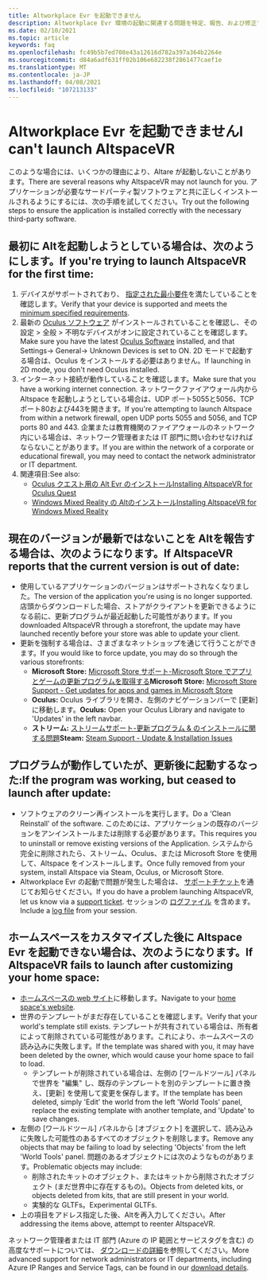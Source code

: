 ```yaml
---
title: Altworkplace Evr を起動できません
description: Altworkplace Evr 環境の起動に関連する問題を特定、報告、および修正する方法について説明します。
ms.date: 02/10/2021
ms.topic: article
keywords: faq
ms.openlocfilehash: fc49b5b7ed708e43a12616d782a397a364b2264e
ms.sourcegitcommit: d84a6adf631ff02b106e682238f2861477caef1e
ms.translationtype: MT
ms.contentlocale: ja-JP
ms.lasthandoff: 04/08/2021
ms.locfileid: "107213133"
---
```

# <a name="i-cant-launch-altspacevr"></a><span data-ttu-id="99672-104">Altworkplace Evr を起動できません</span><span class="sxs-lookup"><span data-stu-id="99672-104">I can't launch AltspaceVR</span></span>

<span data-ttu-id="99672-105">このような場合には、いくつかの理由により、Altare が起動しないことがあります。</span><span class="sxs-lookup"><span data-stu-id="99672-105">There are several reasons why AltspaceVR may not launch for you.</span></span> <span data-ttu-id="99672-106">アプリケーションが必要なサードパーティ製ソフトウェアと共に正しくインストールされるようにするには、次の手順を試してください。</span><span class="sxs-lookup"><span data-stu-id="99672-106">Try out the following steps to ensure the application is installed correctly with the necessary third-party software.</span></span>

## <a name="if-youre-trying-to-launch-altspacevr-for-the-first-time"></a><span data-ttu-id="99672-107">最初に Altを起動しようとしている場合は、次のようにします。</span><span class="sxs-lookup"><span data-stu-id="99672-107">If you're trying to launch AltspaceVR for the first time:</span></span>

1. <span data-ttu-id="99672-108">デバイスがサポートされており、 [指定された最小要件](../getting-started/system-requirements.md)を満たしていることを確認します。</span><span class="sxs-lookup"><span data-stu-id="99672-108">Verify that your device is supported and meets the [minimum specified requirements](../getting-started/system-requirements.md).</span></span>
2. <span data-ttu-id="99672-109">最新の [Oculus ソフトウェア](https://www.oculus.com/setup) がインストールされていることを確認し、その設定 > 全般 > 不明なデバイスがオンに設定されていることを確認します。</span><span class="sxs-lookup"><span data-stu-id="99672-109">Make sure you have the latest [Oculus Software](https://www.oculus.com/setup) installed, and that Settings-> General-> Unknown Devices is set to ON.</span></span> <span data-ttu-id="99672-110">2D モードで起動する場合は、Oculus をインストールする必要はありません。</span><span class="sxs-lookup"><span data-stu-id="99672-110">If launching in 2D mode, you don't need Oculus installed.</span></span>
3. <span data-ttu-id="99672-111">インターネット接続が動作していることを確認します。</span><span class="sxs-lookup"><span data-stu-id="99672-111">Make sure that you have a working internet connection.</span></span> <span data-ttu-id="99672-112">ネットワークファイアウォール内から Altspace を起動しようとしている場合は、UDP ポート5055と5056、TCP ポート80および443を開きます。</span><span class="sxs-lookup"><span data-stu-id="99672-112">If you're attempting to launch Altspace from within a network firewall, open UDP ports 5055 and 5056, and TCP ports 80 and 443.</span></span> <span data-ttu-id="99672-113">企業または教育機関のファイアウォールのネットワーク内にいる場合は、ネットワーク管理者または IT 部門に問い合わせなければならないことがあります。</span><span class="sxs-lookup"><span data-stu-id="99672-113">If you are within the network of a corporate or educational firewall, you may need to contact the network administrator or IT department.</span></span>
4. <span data-ttu-id="99672-114">関連項目:</span><span class="sxs-lookup"><span data-stu-id="99672-114">See also:</span></span>
    * [<span data-ttu-id="99672-115">Oculus クエスト用の Alt Evr のインストール</span><span class="sxs-lookup"><span data-stu-id="99672-115">Installing AltspaceVR for Oculus Quest</span></span>](../getting-started/oculus-installation.md)
    * [<span data-ttu-id="99672-116">Windows Mixed Reality の Altのインストール</span><span class="sxs-lookup"><span data-stu-id="99672-116">Installing AltspaceVR for Windows Mixed Reality</span></span>](../getting-started/wmr-installation.md)

## <a name="if-altspacevr-reports-that-the-current-version-is-out-of-date"></a><span data-ttu-id="99672-117">現在のバージョンが最新ではないことを Altを報告する場合は、次のようになります。</span><span class="sxs-lookup"><span data-stu-id="99672-117">If AltspaceVR reports that the current version is out of date:</span></span>

* <span data-ttu-id="99672-118">使用しているアプリケーションのバージョンはサポートされなくなりました。</span><span class="sxs-lookup"><span data-stu-id="99672-118">The version of the application you're using is no longer supported.</span></span> <span data-ttu-id="99672-119">店頭からダウンロードした場合、ストアがクライアントを更新できるようになる前に、更新プログラムが最近起動した可能性があります。</span><span class="sxs-lookup"><span data-stu-id="99672-119">If you downloaded AltspaceVR through a storefront, the update may have launched recently before your store was able to update your client.</span></span>
* <span data-ttu-id="99672-120">更新を強制する場合は、さまざまなネットショップを通じて行うことができます。</span><span class="sxs-lookup"><span data-stu-id="99672-120">If you would like to force update, you may do so through the various storefronts:</span></span>
    * <span data-ttu-id="99672-121">**Microsoft Store:** [Microsoft Store サポート-Microsoft Store でアプリとゲームの更新プログラムを取得する](https://support.microsoft.com/account-billing/get-updates-for-apps-and-games-in-microsoft-store-a1fe19c0-532d-ec47-7035-d1c5a1dd464f)</span><span class="sxs-lookup"><span data-stu-id="99672-121">**Microsoft Store:** [Microsoft Store Support - Get updates for apps and games in Microsoft Store](https://support.microsoft.com/account-billing/get-updates-for-apps-and-games-in-microsoft-store-a1fe19c0-532d-ec47-7035-d1c5a1dd464f)</span></span>
    * <span data-ttu-id="99672-122">**Oculus:** Oculus ライブラリを開き、左側のナビゲーションバーで [更新] に移動します。</span><span class="sxs-lookup"><span data-stu-id="99672-122">**Oculus:** Open your Oculus Library and navigate to 'Updates' in the left navbar.</span></span>
    * <span data-ttu-id="99672-123">**ストリーム:** [ストリームサポート-更新プログラム & のインストールに関する問題](https://support.steampowered.com/kb_article.php?ref=2274-IFLV-5334)</span><span class="sxs-lookup"><span data-stu-id="99672-123">**Steam:** [Steam Support - Update & Installation Issues](https://support.steampowered.com/kb_article.php?ref=2274-IFLV-5334)</span></span>

## <a name="if-the-program-was-working-but-ceased-to-launch-after-update"></a><span data-ttu-id="99672-124">プログラムが動作していたが、更新後に起動するなった:</span><span class="sxs-lookup"><span data-stu-id="99672-124">If the program was working, but ceased to launch after update:</span></span>

* <span data-ttu-id="99672-125">ソフトウェアのクリーン再インストールを実行します。</span><span class="sxs-lookup"><span data-stu-id="99672-125">Do a 'Clean Reinstall' of the software.</span></span> <span data-ttu-id="99672-126">このためには、アプリケーションの既存のバージョンをアンインストールまたは削除する必要があります。</span><span class="sxs-lookup"><span data-stu-id="99672-126">This requires you to uninstall or remove existing versions of the Application.</span></span> <span data-ttu-id="99672-127">システムから完全に削除されたら、ストリーム、Oculus、または Microsoft Store を使用して、Altspace をインストールします。</span><span class="sxs-lookup"><span data-stu-id="99672-127">Once fully removed from your system, install Altspace via Steam, Oculus, or Microsoft Store.</span></span>
* <span data-ttu-id="99672-128">Altworkplace Evr の起動で問題が発生した場合は、 [サポートチケット](https://help.altvr.com/hc/requests/new)を通じてお知らせください。</span><span class="sxs-lookup"><span data-stu-id="99672-128">If you do have a problem launching AltspaceVR, let us know via a [support ticket](https://help.altvr.com/hc/requests/new).</span></span> <span data-ttu-id="99672-129">セッションの [ログファイル](uploading-client-logs.md) を含めます。</span><span class="sxs-lookup"><span data-stu-id="99672-129">Include a [log file](uploading-client-logs.md) from your session.</span></span>

## <a name="if-altspacevr-fails-to-launch-after-customizing-your-home-space"></a><span data-ttu-id="99672-130">ホームスペースをカスタマイズした後に Altspace Evr を起動できない場合は、次のようになります。</span><span class="sxs-lookup"><span data-stu-id="99672-130">If AltspaceVR fails to launch after customizing your home space:</span></span>

* <span data-ttu-id="99672-131">[ホームスペースの web サイト](https://account.altvr.com/users/sign_in)に移動します。</span><span class="sxs-lookup"><span data-stu-id="99672-131">Navigate to your [home space's website](https://account.altvr.com/users/sign_in).</span></span>
* <span data-ttu-id="99672-132">世界のテンプレートがまだ存在していることを確認します。</span><span class="sxs-lookup"><span data-stu-id="99672-132">Verify that your world's template still exists.</span></span> <span data-ttu-id="99672-133">テンプレートが共有されている場合は、所有者によって削除されている可能性があります。これにより、ホームスペースの読み込みに失敗します。</span><span class="sxs-lookup"><span data-stu-id="99672-133">If the template was shared with you, it may have been deleted by the owner, which would cause your home space to fail to load.</span></span>
    * <span data-ttu-id="99672-134">テンプレートが削除されている場合は、左側の [ワールドツール] パネルで世界を "編集" し、既存のテンプレートを別のテンプレートに置き換え、[更新] を使用して変更を保存します。</span><span class="sxs-lookup"><span data-stu-id="99672-134">If the template has been deleted, simply 'Edit' the world from the left 'World Tools' panel, replace the existing template with another template, and 'Update' to save changes.</span></span>
* <span data-ttu-id="99672-135">左側の [ワールドツール] パネルから [オブジェクト] を選択して、読み込みに失敗した可能性のあるすべてのオブジェクトを削除します。</span><span class="sxs-lookup"><span data-stu-id="99672-135">Remove any objects that may be failing to load by selecting 'Objects' from the left 'World Tools' panel.</span></span> <span data-ttu-id="99672-136">問題のあるオブジェクトには次のようなものがあります。</span><span class="sxs-lookup"><span data-stu-id="99672-136">Problematic objects may include:</span></span>
    * <span data-ttu-id="99672-137">削除されたキットのオブジェクト、またはキットから削除されたオブジェクト (まだ世界中に存在するもの)。</span><span class="sxs-lookup"><span data-stu-id="99672-137">Objects from deleted kits, or objects deleted from kits, that are still present in your world.</span></span>
    * <span data-ttu-id="99672-138">実験的な GLTFs。</span><span class="sxs-lookup"><span data-stu-id="99672-138">Experimental GLTFs.</span></span>
* <span data-ttu-id="99672-139">上の項目をアドレス指定した後、Altを再入力してください。</span><span class="sxs-lookup"><span data-stu-id="99672-139">After addressing the items above, attempt to reenter AltspaceVR.</span></span>

<span data-ttu-id="99672-140">ネットワーク管理者または IT 部門 (Azure の IP 範囲とサービスタグを含む) の高度なサポートについては、 [ダウンロードの詳細](https://www.microsoft.com/en-us/download/details.aspx?id=56519)を参照してください。</span><span class="sxs-lookup"><span data-stu-id="99672-140">More advanced support for network administrators or IT departments, including Azure IP Ranges and Service Tags, can be found in our [download details](https://www.microsoft.com/en-us/download/details.aspx?id=56519).</span></span>